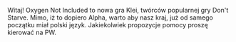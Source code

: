 Witaj!
Oxygen Not Included to nowa gra Klei, twórców popularnej gry Don't Starve.
Mimo, iż to dopiero Alpha, warto aby nasz kraj, już od samego początku miał polski język.
Jakiekolwiek propozycje pomocy proszę kierować na PW.

